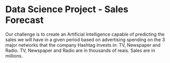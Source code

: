 # Data Science Project - Sales Forecast

Our challenge is to create an Artificial Intelligence capable of predicting the sales we will have in a given period based on advertising spending on the 3 major networks that the company Hashtag invests in: TV, Newspaper and Radio. TV, Newspaper and Radio are in thousands of reais. Sales are in millions.
